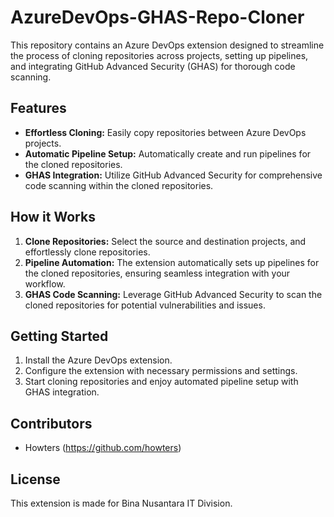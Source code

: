 # AzureDevOps-GHAS-Repo-Cloner

This repository contains an Azure DevOps extension designed to streamline the process of cloning repositories across projects, setting up pipelines, and integrating GitHub Advanced Security (GHAS) for thorough code scanning.

## Features

- **Effortless Cloning:** Easily copy repositories between Azure DevOps projects.
- **Automatic Pipeline Setup:** Automatically create and run pipelines for the cloned repositories.
- **GHAS Integration:** Utilize GitHub Advanced Security for comprehensive code scanning within the cloned repositories.

## How it Works

1. **Clone Repositories:** Select the source and destination projects, and effortlessly clone repositories.
2. **Pipeline Automation:** The extension automatically sets up pipelines for the cloned repositories, ensuring seamless integration with your workflow.
3. **GHAS Code Scanning:** Leverage GitHub Advanced Security to scan the cloned repositories for potential vulnerabilities and issues.

## Getting Started

1. Install the Azure DevOps extension.
2. Configure the extension with necessary permissions and settings.
3. Start cloning repositories and enjoy automated pipeline setup with GHAS integration.

## Contributors

- Howters (https://github.com/howters)

## License

This extension is made for Bina Nusantara IT Division.
